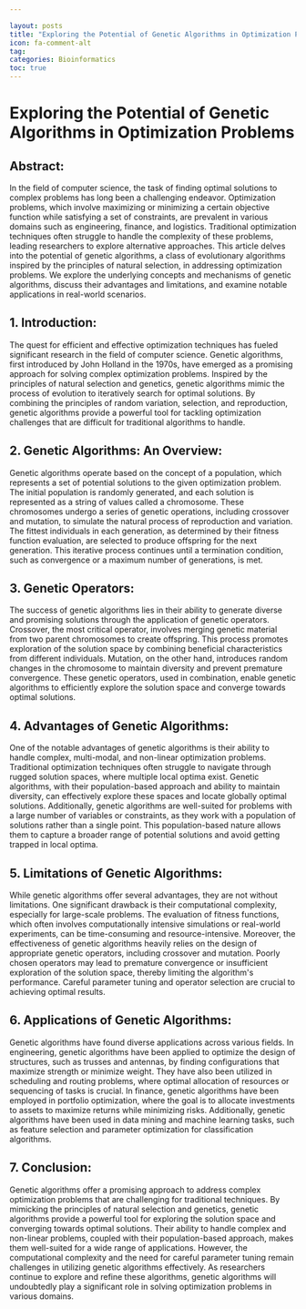 ```yaml
---

layout: posts
title: "Exploring the Potential of Genetic Algorithms in Optimization Problems"
icon: fa-comment-alt
tag:      
categories: Bioinformatics
toc: true
---
```




# Exploring the Potential of Genetic Algorithms in Optimization Problems

## Abstract:
In the field of computer science, the task of finding optimal solutions to complex problems has long been a challenging endeavor. Optimization problems, which involve maximizing or minimizing a certain objective function while satisfying a set of constraints, are prevalent in various domains such as engineering, finance, and logistics. Traditional optimization techniques often struggle to handle the complexity of these problems, leading researchers to explore alternative approaches. This article delves into the potential of genetic algorithms, a class of evolutionary algorithms inspired by the principles of natural selection, in addressing optimization problems. We explore the underlying concepts and mechanisms of genetic algorithms, discuss their advantages and limitations, and examine notable applications in real-world scenarios.

## 1. Introduction:
The quest for efficient and effective optimization techniques has fueled significant research in the field of computer science. Genetic algorithms, first introduced by John Holland in the 1970s, have emerged as a promising approach for solving complex optimization problems. Inspired by the principles of natural selection and genetics, genetic algorithms mimic the process of evolution to iteratively search for optimal solutions. By combining the principles of random variation, selection, and reproduction, genetic algorithms provide a powerful tool for tackling optimization challenges that are difficult for traditional algorithms to handle.

## 2. Genetic Algorithms: An Overview:
Genetic algorithms operate based on the concept of a population, which represents a set of potential solutions to the given optimization problem. The initial population is randomly generated, and each solution is represented as a string of values called a chromosome. These chromosomes undergo a series of genetic operations, including crossover and mutation, to simulate the natural process of reproduction and variation. The fittest individuals in each generation, as determined by their fitness function evaluation, are selected to produce offspring for the next generation. This iterative process continues until a termination condition, such as convergence or a maximum number of generations, is met.

## 3. Genetic Operators:
The success of genetic algorithms lies in their ability to generate diverse and promising solutions through the application of genetic operators. Crossover, the most critical operator, involves merging genetic material from two parent chromosomes to create offspring. This process promotes exploration of the solution space by combining beneficial characteristics from different individuals. Mutation, on the other hand, introduces random changes in the chromosome to maintain diversity and prevent premature convergence. These genetic operators, used in combination, enable genetic algorithms to efficiently explore the solution space and converge towards optimal solutions.

## 4. Advantages of Genetic Algorithms:
One of the notable advantages of genetic algorithms is their ability to handle complex, multi-modal, and non-linear optimization problems. Traditional optimization techniques often struggle to navigate through rugged solution spaces, where multiple local optima exist. Genetic algorithms, with their population-based approach and ability to maintain diversity, can effectively explore these spaces and locate globally optimal solutions. Additionally, genetic algorithms are well-suited for problems with a large number of variables or constraints, as they work with a population of solutions rather than a single point. This population-based nature allows them to capture a broader range of potential solutions and avoid getting trapped in local optima.

## 5. Limitations of Genetic Algorithms:
While genetic algorithms offer several advantages, they are not without limitations. One significant drawback is their computational complexity, especially for large-scale problems. The evaluation of fitness functions, which often involves computationally intensive simulations or real-world experiments, can be time-consuming and resource-intensive. Moreover, the effectiveness of genetic algorithms heavily relies on the design of appropriate genetic operators, including crossover and mutation. Poorly chosen operators may lead to premature convergence or insufficient exploration of the solution space, thereby limiting the algorithm's performance. Careful parameter tuning and operator selection are crucial to achieving optimal results.

## 6. Applications of Genetic Algorithms:
Genetic algorithms have found diverse applications across various fields. In engineering, genetic algorithms have been applied to optimize the design of structures, such as trusses and antennas, by finding configurations that maximize strength or minimize weight. They have also been utilized in scheduling and routing problems, where optimal allocation of resources or sequencing of tasks is crucial. In finance, genetic algorithms have been employed in portfolio optimization, where the goal is to allocate investments to assets to maximize returns while minimizing risks. Additionally, genetic algorithms have been used in data mining and machine learning tasks, such as feature selection and parameter optimization for classification algorithms.

## 7. Conclusion:
Genetic algorithms offer a promising approach to address complex optimization problems that are challenging for traditional techniques. By mimicking the principles of natural selection and genetics, genetic algorithms provide a powerful tool for exploring the solution space and converging towards optimal solutions. Their ability to handle complex and non-linear problems, coupled with their population-based approach, makes them well-suited for a wide range of applications. However, the computational complexity and the need for careful parameter tuning remain challenges in utilizing genetic algorithms effectively. As researchers continue to explore and refine these algorithms, genetic algorithms will undoubtedly play a significant role in solving optimization problems in various domains.
